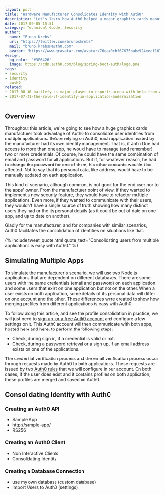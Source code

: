 ```yaml
---
layout: post
title: "Hardware Manufacturer Consolidates Identity with Auth0"
description: "Let's learn how Auth0 helped a major graphics cards manufacturer to consolidate identity for multiple applications."
date: 2017-09-05 15:51
category: Technical Guide, Security
author:
  name: "Bruno Krebs"
  url: "https://twitter.com/brunoskrebs"
  mail: "bruno.krebs@auth0.com"
  avatar: "https://www.gravatar.com/avatar/76ea40cbf67675babe924eecf167b9b8?s=60"
design:
  bg_color: "#3F6426"
  image: https://cdn.auth0.com/blog/spring-boot-auth/logo.png
tags:
- security
- identity
- auth0
related:
- 2017-08-30-battlefy-is-major-player-in-esports-arena-with-help-from-auth0
- 2017-07-21-the-role-of-identity-in-application-modernization
---
```


## Overview

Throughout this article, we're going to see how a huge graphics cards manufacturer took advantage of Auth0 to consolidate user identities from multiple applications. Before relying on Auth0, each application hosted by the manufacturer had its own identity management. That is, if John Doe had access to more than one app, he would have to manage (and remember) two or more credentials. Of course, he could have the same combination of email and password for all applications. But if, for whatever reason, he had to change the password for one of them, his other accounts wouldn't be affected. Not to say that its personal data, like address, would have to be manually updated on each application.

This kind of scenario, although common, is not good for the end user nor to the apps' owner. From the manufacturer point of view, if they wanted to implement a new security feature, they would have to refactor multiple applications. Even more, if they wanted to communicate with their users, they wouldn't have a single source of truth showing how many distinct users they had or the its personal details (as it could be out of date on one app, and up to date on another).

Gladly for the manufacturer, and for companies with similar scenarios, Auth0 facilitates the consolidation of identities on situations like that.

{% include tweet_quote.html quote_text="Consolidating users from multiple applications is easy with Auth0." %}

## Simulating Multiple Apps

To simulate the manufacturer's scenario, we will use two Node.js applications that are dependent on different databases. There are some users with the same credentials (email and password) on each application and some users that exist on one application but not on the other. When a user exists on both application, some details of its personal data will differ on one account and the other. These differences were created to show how merging profiles from different applications is easy with Auth0.

To follow along this article, and see the profile consolidation in practice, we will just need to [sign up for a free Auth0 account](javascript:signup\(\)) and configure a few settings on it. This Auth0 account will then communicate with both apps, hosted [here](http://node-app-1.tk/) and [here](http://node-app-2.tk/), to perform the following steps:

- Check, during sign in, if a credential is valid or not.
- Check, during a password retrieval or a sign up, if an email address exists on one of the applications.

The credential verification process and the email verification process occur through requests made by Auth0 to both applications. These requests are issued by two [Auth0 rules](https://auth0.com/docs/rules/current) that we will configure in our account. On both cases, if the user does exist and it contains profiles on both application, these profiles are merged and saved on Auth0.

## Consolidating Identity with Auth0

### Creating an Auth0 API

- Sample App
- http://sample-app/
- RS256

### Creating an Auth0 Client

- Non Interactive Clients
- Consolidating Identity

### Creating a Database Connection

- use my own database (custom database)
- Import Users to Auth0 (settings)
